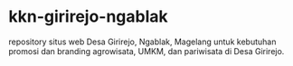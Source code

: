 # kkn-girirejo-ngablak
repository situs web Desa Girirejo, Ngablak, Magelang untuk kebutuhan promosi dan branding agrowisata, UMKM, dan pariwisata di Desa Girirejo.
